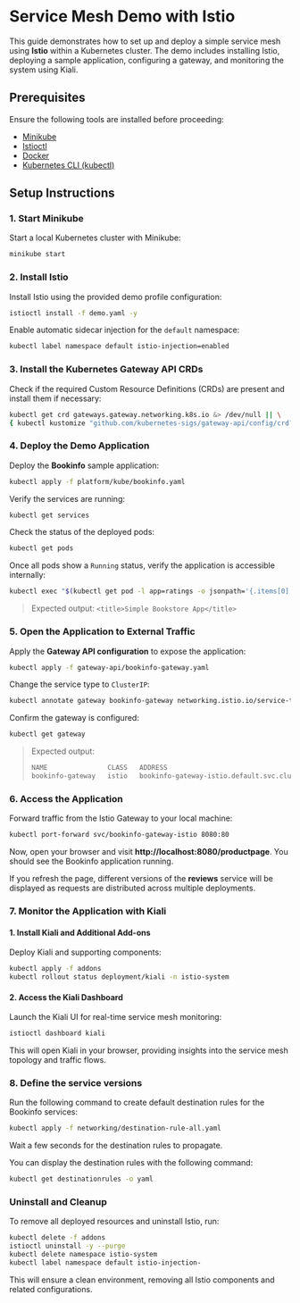 # Service Mesh Demo with Istio

This guide demonstrates how to set up and deploy a simple service mesh using **Istio** within a Kubernetes cluster. The demo includes installing Istio, deploying a sample application, configuring a gateway, and monitoring the system using Kiali.

## Prerequisites
Ensure the following tools are installed before proceeding:
- [Minikube](https://minikube.sigs.k8s.io/docs/)
- [Istioctl](https://istio.io/latest/docs/setup/getting-started/)
- [Docker](https://www.docker.com/)
- [Kubernetes CLI (kubectl)](https://kubernetes.io/docs/tasks/tools/)

## Setup Instructions

### 1. Start Minikube
Start a local Kubernetes cluster with Minikube:
```sh
minikube start
```

### 2. Install Istio
Install Istio using the provided demo profile configuration:
```sh
istioctl install -f demo.yaml -y
```
Enable automatic sidecar injection for the `default` namespace:
```sh
kubectl label namespace default istio-injection=enabled
```

### 3. Install the Kubernetes Gateway API CRDs
Check if the required Custom Resource Definitions (CRDs) are present and install them if necessary:
```sh
kubectl get crd gateways.gateway.networking.k8s.io &> /dev/null || \
{ kubectl kustomize "github.com/kubernetes-sigs/gateway-api/config/crd?ref=v1.2.1" | kubectl apply -f -; }
```

### 4. Deploy the Demo Application
Deploy the **Bookinfo** sample application:
```sh
kubectl apply -f platform/kube/bookinfo.yaml
```
Verify the services are running:
```sh
kubectl get services
```
Check the status of the deployed pods:
```sh
kubectl get pods
```
Once all pods show a `Running` status, verify the application is accessible internally:
```sh
kubectl exec "$(kubectl get pod -l app=ratings -o jsonpath='{.items[0].metadata.name}')" -c ratings -- curl -sS productpage:9080/productpage | grep -o "<title>.*</title>"
```
> Expected output:
> ```<title>Simple Bookstore App</title>```

### 5. Open the Application to External Traffic
Apply the **Gateway API configuration** to expose the application:
```sh
kubectl apply -f gateway-api/bookinfo-gateway.yaml
```
Change the service type to `ClusterIP`:
```sh
kubectl annotate gateway bookinfo-gateway networking.istio.io/service-type=ClusterIP --namespace=default
```
Confirm the gateway is configured:
```sh
kubectl get gateway
```
> Expected output:
> ```sh
> NAME               CLASS   ADDRESS                                            PROGRAMMED   AGE
> bookinfo-gateway   istio   bookinfo-gateway-istio.default.svc.cluster.local   True         4m48s
> ```

### 6. Access the Application
Forward traffic from the Istio Gateway to your local machine:
```sh
kubectl port-forward svc/bookinfo-gateway-istio 8080:80
```
Now, open your browser and visit **http://localhost:8080/productpage**. You should see the Bookinfo application running.

If you refresh the page, different versions of the **reviews** service will be displayed as requests are distributed across multiple deployments.

### 7. Monitor the Application with Kiali
#### 1. Install Kiali and Additional Add-ons
Deploy Kiali and supporting components:
```sh
kubectl apply -f addons
kubectl rollout status deployment/kiali -n istio-system
```

#### 2. Access the Kiali Dashboard
Launch the Kiali UI for real-time service mesh monitoring:
```sh
istioctl dashboard kiali
```
This will open Kiali in your browser, providing insights into the service mesh topology and traffic flows.

### 8. Define the service versions
Run the following command to create default destination rules for the Bookinfo services:
```sh
kubectl apply -f networking/destination-rule-all.yaml
```

Wait a few seconds for the destination rules to propagate.

You can display the destination rules with the following command:
```sh
kubectl get destinationrules -o yaml
```


### Uninstall and Cleanup
To remove all deployed resources and uninstall Istio, run:
```sh
kubectl delete -f addons
istioctl uninstall -y --purge
kubectl delete namespace istio-system
kubectl label namespace default istio-injection-
```
This will ensure a clean environment, removing all Istio components and related configurations.
